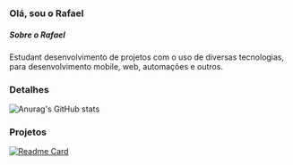 ### Olá, sou o Rafael
##### Sobre o Rafael
Estudant desenvolvimento de projetos com o uso de diversas tecnologias, para desenvolvimento mobile, web, automações e outros.

### Detalhes
![Anurag's GitHub stats](https://github-readme-stats.vercel.app/api?username=rafaelsdpg&show_icons=true&theme=dark)
### Projetos
[![Readme Card](https://github-readme-stats.vercel.app/api/pin/?username=rafaelsdpg&https://github.com/rafaelsdpg/TikTok-clone)](https://github.com/rafaelsdpg/github-readme-stats)

